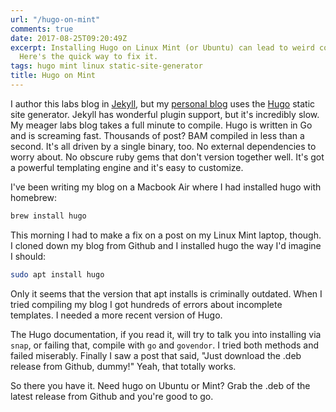 ```yaml
---
url: "/hugo-on-mint"
comments: true
date: 2017-08-25T09:20:49Z
excerpt: Installing Hugo on Linux Mint (or Ubuntu) can lead to weird compile problems.
  Here's the quick way to fix it.
tags: hugo mint linux static-site-generator
title: Hugo on Mint
---
```


I author this labs blog in [Jekyll][], but my [personal blog][] uses the
[Hugo][] static site generator. Jekyll has wonderful plugin support, but
it's incredibly slow. My meager labs blog takes a full minute to compile.
Hugo is written in Go and is screaming fast. Thousands of post? BAM
compiled in less than a second. It's all driven by a single binary, too.
No external dependencies to worry about. No obscure ruby gems that don't
version together well. It's got a powerful templating engine and it's easy
to customize.

I've been writing my blog on a Macbook Air where I had installed hugo with
homebrew:

```bash
brew install hugo
```

This morning I had to make a fix on a post on my Linux Mint laptop,
though. I cloned down my blog from Github and I installed hugo the way I'd
imagine I should:

```bash
sudo apt install hugo
```

Only it seems that the version that apt installs is criminally outdated.
When I tried compiling my blog I got hundreds of errors about incomplete
templates. I needed a more recent version of Hugo.

The Hugo documentation, if you read it, will try to talk you into
installing via `snap`, or failing that, compile with `go` and `govendor`.
I tried both methods and failed miserably. Finally I saw a post that said,
"Just download the .deb release from Github, dummy!" Yeah, that totally
works.

So there you have it. Need hugo on Ubuntu or Mint? Grab the .deb of the
latest release from Github and you're good to go.

  [Jekyll]: https://jekyllrb.com/
    "Jekyll Static Site Generator"
  [personal blog]: https://blog.tomasino.org
    "Personal Blog"
  [Hugo]: https://gohugo.io
    "Hugo Static Site Generator"

<!--  vim: set shiftwidth=4 tabstop=4 expandtab: -->
